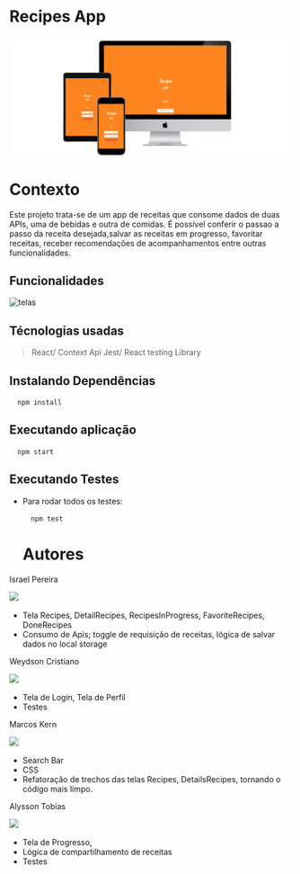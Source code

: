  
# Recipes App

<div>
  <img src="src/images/3-devices-black.png" alt="telas"/>
</div>

# Contexto
Este projeto trata-se de um app de receitas que consome dados de duas APIs, uma de bebidas e outra de comidas.
É possível conferir o passao a passo da receita desejada,salvar as receitas em progresso, favoritar receitas, receber recomendações
de acompanhamentos entre outras funcionalidades. 

## Funcionalidades 
<div>
  <img src="src/images/RECIPESmusica_AdobeExpress (1).gif" width="360px" heigth="500px" alt="telas"/>
</div>

## Técnologias usadas
> React/ Context Api
> Jest/ React testing Library 

## Instalando Dependências

  ```
    npm install
  ``` 
## Executando aplicação

  ```
    npm start
  ```

## Executando Testes

* Para rodar todos os testes:

  ```
    npm test
  ```
  # Autores
  
<div>
  <div>
    <p>Israel Pereira</p>
    <a href="//github.com/IsraelViPe/recipesApp"><img src="https://avatars.githubusercontent.com/u/106566391?s=64&v=4" width=50></a>
   
   * Tela Recipes, DetailRecipes, RecipesInProgress, FavoriteRecipes, DoneRecipes
   * Consumo de Apis; toggle de requisição de receitas, lógica de salvar dados no local storage
   
  </div>  
  <div>
    <p>Weydson Cristiano</p>
    <a href="//github.com/WeydsonCristiano"><img src="https://avatars.githubusercontent.com/u/106351457?s=64&v=4" width=50></a>

  * Tela de Login, Tela de Perfil
  * Testes  
  
  </div>  
  <div>
    <p>Marcos Kern</p>
    <a href="//github.com/MarcosKern"><img src="https://avatars.githubusercontent.com/u/98438915?s=64&v=4" width=50" width=50></a>

  * Search Bar
  * CSS
  * Refatoração de trechos das telas Recipes, DetailsRecipes, tornando o código mais limpo.  
  </div>  
  <div>
    <p>Alysson Tobias</p>
    <a href="//github.com/alysson-tobias"><img src="https://avatars.githubusercontent.com/u/52948987?s=64&v=4" width=50" width=50></a>  

  * Tela de Progresso, 
  * Lógica de compartilhamento de receitas
  * Testes  
 </div>  
</div>  
  
